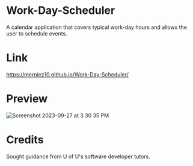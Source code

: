 # Work-Day-Scheduler
A calendar application that covers typical work-day hours and allows the user to schedule events. 

# Link 
https://merniez10.github.io/Work-Day-Scheduler/

# Preview
![Screenshot 2023-09-27 at 3 30 35 PM](https://github.com/merniez10/Work-Day-Scheduler/assets/135496106/db7f3ed0-d44e-4419-bde2-95dbb8668307)

# Credits
Sought guidance from U of U's software developer tutors.
